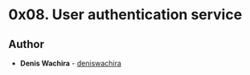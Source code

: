 # 0x08. User authentication service

## Author
* **Denis Wachira** - [deniswachira](https://github.com/deniswachira)
